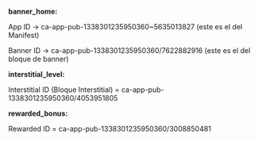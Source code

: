 **banner\_home:** 

App ID  →  ca-app-pub-1338301235950360~5635013827   (este es el del Manifest)

Banner ID  →  ca-app-pub-1338301235950360/7622882916   (este es el del bloque de banner)





**interstitial\_level:**

Interstitial ID (Bloque Interstitial) = ca-app-pub-1338301235950360/4053951805





**rewarded\_bonus:**

Rewarded ID = ca-app-pub-1338301235950360/3008850481

